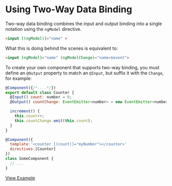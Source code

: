 # Using Two-Way Data Binding

Two-way data binding combines the input and output binding into a single notation using the `ngModel` directive.

```html
<input [(ngModel)]="name" >
```

What this is doing behind the scenes is equivalent to:

```html
<input [ngModel]="name" (ngModelChange)="name=$event">
```

To create your own component that supports two-way binding, you must define an `@Output` property to match an `@Input`, but suffix it with the `Change`, for example:

```js
@Component({/*....*/})
export default class Counter {
  @Input() count: number = 0;
  @Output() countChange: EventEmitter<number> = new EventEmitter<number>();

  increment() {
    this.count++;
    this.countChange.emit(this.count);
  }
}

@Component({
  template:'<counter [(count)]="myNumber"></counter>'
  directives:[Counter]
})
class SomeComponent {
  // ...
}
```

[View Example](http://plnkr.co/edit/0eatfCUdJ72TM3x6OQRq?p=preview)
